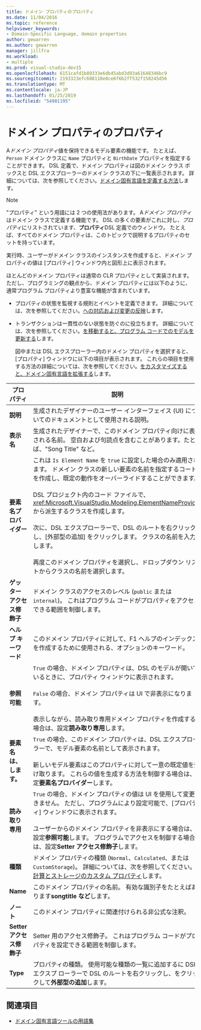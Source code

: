 ```yaml
---
title: ドメイン プロパティのプロパティ
ms.date: 11/04/2016
ms.topic: reference
helpviewer_keywords:
- Domain-Specific Language, domain properties
author: gewarren
ms.author: gewarren
manager: jillfra
ms.workload:
- multiple
ms.prod: visual-studio-dev15
ms.openlocfilehash: 6151cafd1b89333e6db45abd3d93a61648346bc9
ms.sourcegitcommit: 2193323efc608118e0ce6f6b2ff532f158245d56
ms.translationtype: MT
ms.contentlocale: ja-JP
ms.lasthandoff: 01/25/2019
ms.locfileid: "54981195"
---
```

# <a name="properties-of-domain-properties"></a>ドメイン プロパティのプロパティ
A*ドメイン プロパティ*値を保持できるモデル要素の機能です。 たとえば、`Person` ドメイン クラスに `Name` プロパティと `BirthDate` プロパティを指定することができます。 DSL 定義で、ドメイン プロパティは図のドメイン クラス ボックスと DSL エクスプローラーのドメイン クラスの下に一覧表示されます。 詳細については、次を参照してください。[ドメイン固有言語を定義する方法](../modeling/how-to-define-a-domain-specific-language.md)します。

> [!NOTE]
>  "プロパティ" という用語には 2 つの使用法があります。 A*ドメイン プロパティ*はドメイン クラスで定義する機能です。 DSL の多くの要素がこれに対し、*プロパティ*にリストされています、**プロパティ**DSL 定義でのウィンドウ。 たとえば、すべてのドメイン プロパティは、このトピックで説明するプロパティのセットを持っています。

 実行時、ユーザーがドメイン クラスのインスタンスを作成すると、ドメイン プロパティの値は [プロパティ] ウィンドウ内と図形上に表示されます。

 ほとんどのドメイン プロパティは通常の CLR プロパティとして実装されます。 ただし、プログラミングの観点から、ドメイン プロパティには以下のように、通常プログラム プロパティより豊富な機能が含まれています。

- プロパティの状態を監視する規則とイベントを定義できます。 詳細については、次を参照してください。[への対応および変更の反映](../modeling/responding-to-and-propagating-changes.md)します。

- トランザクションは一貫性のない状態を防ぐのに役立ちます。 詳細については、次を参照してください。[を移動すると、プログラム コードでのモデルを更新する](../modeling/navigating-and-updating-a-model-in-program-code.md)します。

  図中または DSL エクスプローラー内のドメイン プロパティを選択すると、[プロパティ] ウィンドウに以下の項目が表示されます。 これらの項目を使用する方法の詳細については、次を参照してください。[をカスタマイズすると、ドメイン固有言語を拡張する](../modeling/customizing-and-extending-a-domain-specific-language.md)します。

|プロパティ|説明|既定値|
|-|-|-|
|**説明**|生成されたデザイナーのユーザー インターフェイス (UI) についてのドキュメントとして使用される説明。|\<none>|
|**表示名**|生成されたデザイナーで、このドメイン プロパティ向けに表示される名前。 空白および句読点を含むことがあります。たとえば、"Song Title" など。|\<none>|
|**要素名プロバイダー**|これは `Is Element Name` を `true` に設定した場合のみ適用されます。 ドメイン クラスの新しい要素の名前を指定するコードを作成し、既定の動作をオーバーライドすることができます。<br /><br /> DSL プロジェクト内のコード ファイルで、<xref:Microsoft.VisualStudio.Modeling.ElementNameProvider> から派生するクラスを作成します。<br /><br /> 次に、DSL エクスプローラーで、DSL のルートを右クリックし、[外部型の追加] をクリックします。 クラスの名前を入力します。<br /><br /> 再度このドメイン プロパティを選択し、ドロップダウン リストからクラスの名前を選択します。|\<none>|
|**ゲッター アクセス修飾子**|ドメイン クラスのアクセスのレベル (`public` または `internal`)。 これはプログラム コードがプロパティをアクセスできる範囲を制御します。|`public`|
|**ヘルプ キーワード**|このドメイン プロパティに対して、F1 ヘルプのインデックスを作成するために使用される、オプションのキーワード。|\<none>|
|**参照可能**|`True` の場合、ドメイン プロパティは、DSL のモデルが開いているときに、プロパティ ウィンドウに表示されます。<br /><br /> `False` の場合、ドメイン プロパティは UI で非表示になります。<br /><br /> 表示しながら、読み取り専用ドメイン プロパティを作成する場合は、設定**読み取り専用**します。|`True`|
|**要素名は、します。**|`True` の場合、このドメイン プロパティは、DSL エクスプローラーで、モデル要素の名前として表示されます。<br /><br /> 新しいモデル要素はこのプロパティに対して一意の既定値を受け取ります。 これらの値を生成する方法を制御する場合は、設定**要素名プロバイダー**します。|`False`|
|**読み取り専用**|`True` の場合、ドメイン プロパティの値は UI を使用して変更できません。 ただし、プログラムにより設定可能で、[プロパティ] ウィンドウに表示されます。<br /><br /> ユーザーからのドメイン プロパティを非表示にする場合は、設定**参照可能**します。 プログラムでアクセスを制御する場合は、設定**Setter アクセス修飾子**します。|`False`|
|**種類**|ドメイン プロパティの種類 (`Normal`、`Calculated`、または `CustomStorage`)。 詳細については、次を参照してください。[計算とストレージのカスタム プロパティ](../modeling/calculated-and-custom-storage-properties.md)します。|`Normal`|
|**Name**|このドメイン プロパティの名前。 有効な識別子をたとえばあります**songtitle など**します。|\<none>|
|**ノート**|このドメイン プロパティに関連付けられる非公式な注釈。|\<none>|
|**Setter アクセス修飾子**|Setter 用のアクセス修飾子。 これはプログラム コードがプロパティを設定できる範囲を制御します。|`public`|
|**Type**|プロパティの種類。 使用可能な種類の一覧に追加するに DSL エクスプ ローラーで DSL のルートを右クリックし、をクリックして**外部型の追加**します。|`String`|

## <a name="see-also"></a>関連項目

- [ドメイン固有言語ツールの用語集](https://msdn.microsoft.com/ca5e84cb-a315-465c-be24-76aa3df276aa)